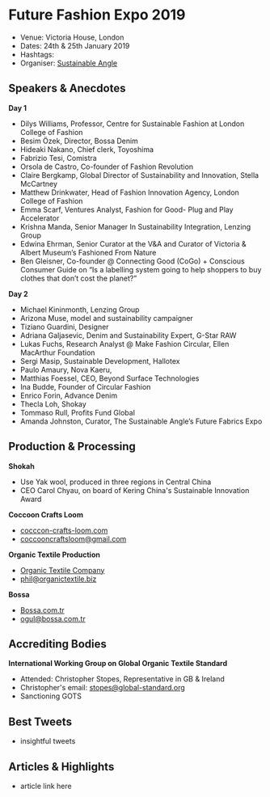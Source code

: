 # Future Fashion Expo 2019
- Venue: Victoria House, London
- Dates: 24th & 25th January 2019
- Hashtags:
- Organiser: [Sustainable Angle](https://thesustainableangle.org/)

## Speakers & Anecdotes ##

**Day 1**
- Dilys Williams, Professor, Centre for Sustainable Fashion at London College of Fashion
- Besim Özek, Director, Bossa Denim 
- Hideaki Nakano, Chief clerk, Toyoshima 
- Fabrizio Tesi, Comistra 
- Orsola de Castro, Co-founder of Fashion Revolution
- Claire Bergkamp, Global Director of Sustainability and Innovation, Stella McCartney
- Matthew Drinkwater, Head of Fashion Innovation Agency, London College of Fashion
- Emma Scarf, Ventures Analyst, Fashion for Good- Plug and Play Accelerator
- Krishna Manda, Senior Manager In Sustainability Integration, Lenzing Group
- Edwina Ehrman, Senior Curator at the V&A and Curator of Victoria & Albert Museum’s Fashioned From Nature
- Ben Gleisner, Co-founder @ Connecting Good (CoGo) + Conscious Consumer Guide on “Is a labelling system going to help shoppers to buy clothes that don’t cost the planet?”

**Day 2**
- Michael Kininmonth,  Lenzing Group
- Arizona Muse, model and sustainability campaigner
- Tiziano Guardini, Designer
- Adriana Galjasevic, Denim and Sustainability Expert, G-Star RAW
- Lukas Fuchs, Research Analyst @ Make Fashion Circular, Ellen MacArthur Foundation
- Sergi Masip, Sustainable Development, Hallotex
- Paulo Amaury, Nova Kaeru,
- Matthias Foessel, CEO, Beyond Surface Technologies 
- Ina Budde, Founder of Circular Fashion
- Enrico Forin, Advance Denim
- Thecla Loh, Shokay
- Tommaso Rull, Profits Fund Global
- Amanda Johnston, Curator, The Sustainable Angle’s Future Fabrics Expo

## Production & Processing

**Shokah**
- Use Yak wool, produced in three regions in Central China
- CEO Carol Chyau, on board of Kering China's Sustainable Innovation Award

**Coccoon Crafts Loom**

- [cocccon-crafts-loom.com](https://cocccon-crafts-loom.com/) 
- coccooncraftsloom@gmail.com

**Organic Textile Production**
- [Organic Textile Company](https://www.organiccotton.biz)
- phil@organictextile.biz

**Bossa**
- [Bossa.com.tr](ogul@bossa.com.tr)
- ogul@bossa.com.tr

## Accrediting Bodies ##

**International Working Group on Global Organic Textile Standard**

- Attended: Christopher Stopes, Representative in GB & Ireland
- Christopher's email: stopes@global-standard.org
- Sanctioning GOTS

## Best Tweets ##

- insightful tweets


## Articles & Highlights ##

- article link here
